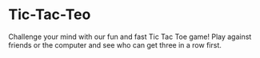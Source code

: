 # Tic-Tac-Teo
Challenge your mind with our fun and fast Tic Tac Toe game! Play against friends or the computer and see who can get three in a row first.
